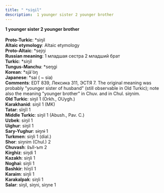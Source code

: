 ```yaml
---
title: " *siŋil"
description:  1 younger sister 2 younger brother
---
```

<strong> 1 younger sister 2 younger brother</strong><br><br>
<strong>Proto-Turkic</strong>:  *siŋil<br>
<strong>Altaic etymology</strong>:  Altaic etymology<br>
<strong> Proto-Altaic</strong>:  *sejŋi<br>
<strong>Russian meaning</strong>:  1 младшая сестра 2 младший брат<br>
<strong>Turkic</strong>:  *siŋil<br>
<strong>Tungus-Manchu</strong>:  *seŋgi<br>
<strong>Korean</strong>:  *sjā'òŋ<br>
<strong>Japanese</strong>:  *sai ( ~ sia)<br>
<strong>Comments</strong>:  EDT 839, Лексика 311, ЭСТЯ 7. The original meaning was probably "younger sister of husband" (still observable in Old Turkic); note also the meaning "younger brother" in Chuv. and in Chul. siŋnim.<br>
<strong>Old Turkic</strong>:  siŋil 1 (Orkh., OUygh.)<br>
<strong>Karakhanid</strong>:  siŋil 1 (MK)<br>
<strong>Tatar</strong>:  sĭŋĭl 1<br>
<strong>Middle Turkic</strong>:  siŋil 1 (Abush., Pav. C.)<br>
<strong>Uzbek</strong>:  siŋil 1<br>
<strong>Uighur</strong>:  siŋil 1<br>
<strong>Sary-Yughur</strong>:  sɨŋnɨ 1<br>
<strong>Turkmen</strong>:  siŋli 1 (dial.)<br>
<strong>Shor</strong>:  siŋnim (Chul.) 2<br>
<strong>Chuvash</strong>:  šъll-ъm 2<br>
<strong>Kirghiz</strong>:  siŋdi 1<br>
<strong>Kazakh</strong>:  siŋli 1<br>
<strong>Noghai</strong>:  siŋli 1<br>
<strong>Bashkir</strong>:  hĭŋlĭ 1<br>
<strong>Karaim</strong>:  siŋli 1<br>
<strong>Karakalpak</strong>:  siŋli 1<br>
<strong>Salar</strong>:  siŋil, siŋni, siŋne 1<br>


